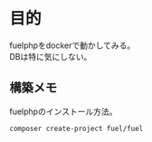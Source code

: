 # 目的

fuelphpをdockerで動かしてみる。  
DBは特に気にしない。

## 構築メモ

fuelphpのインストール方法。
```
composer create-project fuel/fuel
```

